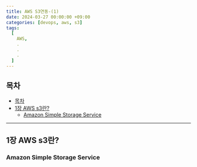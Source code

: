 ```yaml
---
title: AWS S3연동-(1)
date: 2024-03-27 00:00:00 +09:00
categories: [devops, aws, s3]
tags:
  [
    AWS,
    .
    .
    .
  ]
---
```

## 목차


- [목차](#목차)
- [1장 AWS s3란?](#1장-aws-s3란)
  - [Amazon Simple Storage Service](#amazon-simple-storage-service)
   


---

## 1장 AWS s3란?

### Amazon Simple Storage Service
